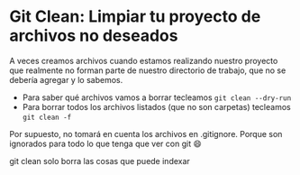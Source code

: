 # Git Clean: Limpiar tu proyecto de archivos no deseados

A veces creamos archivos cuando estamos realizando nuestro proyecto que realmente no forman parte de nuestro directorio de trabajo, que no se debería agregar y lo sabemos.

- Para saber qué archivos vamos a borrar tecleamos `git clean --dry-run`
- Para borrar todos los archivos listados (que no son carpetas) tecleamos `git clean -f`

Por supuesto, no tomará en cuenta los archivos en .gitignore. Porque son ignorados para todo lo que tenga que ver con git 😄

git clean solo borra las cosas que puede indexar